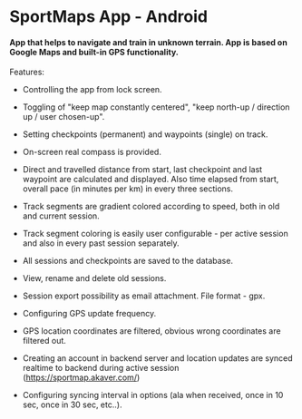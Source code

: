 # SportMaps App - Android

#### App that helps to navigate and train in unknown terrain. App is based on Google Maps and built-in GPS functionality.


Features:
* Controlling the app from lock screen.

* Toggling of "keep map constantly centered", "keep north-up / direction up / user chosen-up".

* Setting checkpoints (permanent) and waypoints (single) on track.

* On-screen real compass is provided.

*  Direct and travelled distance from start, last checkpoint and last waypoint are calculated and displayed. Also time elapsed from start, overall pace (in minutes per km) in every three sections.

* Track segments are gradient colored according to speed, both in old and current session.

* Track segment coloring is easily user configurable - per active session and also in every past session separately.

* All sessions and checkpoints are saved to the database.

* View, rename and delete old sessions.

* Session export possibility as email attachment. File format - gpx.

* Configuring GPS update frequency.

* GPS location coordinates are filtered, obvious wrong coordinates are filtered out.

* Creating an account in backend server and location updates are synced realtime to backend during active session (https://sportmap.akaver.com/)

* Configuring syncing interval in options (ala when received, once in 10 sec, once in 30 sec, etc..).
